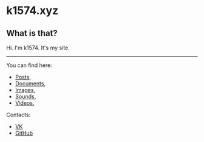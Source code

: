 k1574.xyz
=========

What is that?
-------------

Hi. I'm k1574. It's my site.

---

You can find here:

* [Posts,](msg)
* [Documents,](doc)
* [Images,](img)
* [Sounds](snd),
* [Videos.](vid)

Contacts:
* [VK](https://vk.com/k1574)
* [GitHub](https://github.com/k1574)
